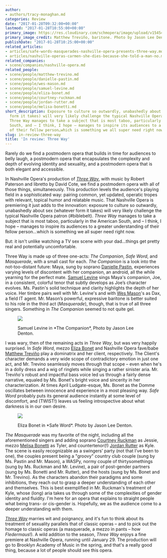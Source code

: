 ```yaml
---
author:
- authors/tracy-monaghan.md
categories: Review
date: "2017-01-28T09:32:00+00:00"
lastmod: "2017-01-28T10:55:00+00:00"
primary_image: https://res.cloudinary.com/schmopera/image/upload/v1545409169/media/webhook-uploads/1485596390728/2017-01-28---Nashville-Opera---Three-Way--20.jpg.jpg
primary_image_credit: Matthew Treviño, baritone. Photo by Jason Lee Denton.
publishDate: "2017-01-28T10:25:00+00:00"
related_articles:
- articles/safe-words-masquerades-nashville-opera-presents-three-way.md
- articles/nashville-operas-carmen-she-dies-because-she-told-a-man-no.md
related_companies:
- scene/companies/nashville-opera.md
related_people:
- scene/people/matthew-trevino.md
- scene/people/danielle-pastin.md
- scene/people/wes-mason.md
- scene/people/samuel-levine.md
- scene/people/eliza-bonet.md
- scene/people/courtney-ruckman.md
- scene/people/jordan-rutter.md
- scene/people/melisa-bonetti.md
short_description: Exposure to culture so outwardly, unabashedly about sex (whatever
  form it takes) will very likely challenge the typical Nashville Opera patron (#biblebelt).
  Three Way manages to take a subject that is most taboo, particularly in the American
  South, and – I think, I hope – manages to inspire its audiences to a greater understanding
  of their fellow person…which is something we all super need right now.
slug: in-review-three-way
title: 'In review: Three Way'
---
```


Rarely do we find a postmodern opera that builds in time for audiences to belly laugh, a postmodern opera that encapsulates the complexity and depth of evolving identity and sexuality, and a postmodern opera that is both elegant and accessible.  

In Nashville Opera's production of [*Three Way*](http://www.nashvilleopera.org/three-way), with music by Robert Paterson and libretto by David Cote, we find a postmodern opera with all of those things, simultaneously.  This production levels the audience's playing field in a sophisticated way: pairing common, yet updated, operatic tropes with relevant, topical humor and relatable music.  That Nashville Opera is premiering it just adds to the innovation:  exposure to culture so outwardly, unabashedly about sex (whatever form it takes) will very likely challenge the typical Nashville Opera patron (#biblebelt).  *Three Way* manages to take a subject that is most taboo, particularly in the American South, and – I think, I hope – manages to inspire its audiences to a greater understanding of their fellow person…which is something we all super need right now. 
 
But: it isn't unlike watching a TV sex scene with your dad…things get pretty real and potentially uncomfortable.
 
Three Way is made up of three one-acts: *The Companion*, *Safe Word*, and *Masquerade*, with a small cast for each.  *The Companion* is a look into the not-too-distant future: Maya, sung by soprano [Danielle Pastin](/scene/people/danielle-pastin/), experiences varying levels of discontent with her companion, an android, all the while yearning for the perfect mate. [Samuel Levine](/scene/people/samuel-levine/) sings Maya's companion, Joe, in a consistent, colorful tenor that subtly develops as Joe’s character evolves.  Ms. Pastin's solid technique and clarity highlights the depth of her voice. Her timbre pairs well with Mr. Levine's and with [Wes Mason](/scene/people/wes-mason/)'s as Dax, a field IT agent.  Mr. Mason’s powerful, expressive baritone is better suited to his role in the third act (*Masquerade*), though, that is true of all three singers.  Something in *The Companion* seemed to not quite gel.

<figure data-type="image">

![](https://res.cloudinary.com/schmopera/image/upload/v1545409169/media/webhook-uploads/1485596467837/2017-01-28---Nashville-Opera---Three-Way--7.jpg.jpg)
<figcaption>Samuel Levine in *The Companion*, Photo by Jason Lee Denton.</figcaption>
</figure>
 
I was wary, then of the remaining acts in *Three Way*, but was very happily surprised.  In *Safe Word*, mezzo [Eliza Bonet](/scene/people/eliza-bonet/) and Nashville Opera fave/babe [Matthew Treviño](/scene/people/matthew-trevino/) play a dominatrix and her client, respectively.  The Client's character demands a very wide scope of contradictory emotion in just one act, and Mr. Trevino seamlessly moves through that scope – even when he's in a dolly dress and a wig of ringlets while singing a rather sinister aria.  Mr. Treviño's robust and impactful bass voice led us through a fairly dense narrative, equaled by Ms. Bonet's bright voice and sincerity in her characterization.  At times April Ludgate-esque, Ms. Bonet as the Domme oscillates between innocence and experience in a most pleasing way.  *Safe Word* probably puts its general audience instantly at some level of discomfort, and (TWIST!) leaves us feeling introspective about what darkness is in our own desire.

<figure data-type="image">

![](https://res.cloudinary.com/schmopera/image/upload/v1545409169/media/webhook-uploads/1485596518671/2017-01-28---Nashville-Opera---Three-Way--2.jpg.jpg)
<figcaption>Eliza Bonet in *Safe Word*. Photo by Jason Lee Denton.</figcaption>
</figure>
 
*The Masquerade* was my favorite of the night, including all the aforementioned singers and adding soprano [Courtney Ruckman](/scene/people/courtney-ruckman/) as Jessie, mezzo [Melisa Bonetti](/scene/people/melisa-bonetti/) as Tyler, and countertenor(!) [Jordan Rutter](/scene/people/jordan-rutter/) as Kyle. The scene is easily recognizable as a swingers’ party (not that I’ve been to one), the couples present being a "groovy" country club couple (sung by Ms. Pastin and Mr. Mason), a WASPy, normy couple of thirtysomethings (sung by Ms. Ruckman and Mr. Levine), a pair of post-gender partners (sung by Ms. Bonetti and Mr. Rutter), and the hosts (sung by Ms. Bonet and Mr. Trevino).  As the characters abandon their paradigms and some inhibitions, they reach out to grasp a deeper understanding of each other and themselves.  This is best exemplified in Mr. Ruckman's treatment of Kyle, whose (long) aria takes us through some of the complexities of gender identity and fluidity.  I'm here for an opera that explains to straight people what being trans- or cis-gender is.  Hopefully, we as the audience come to a deeper understanding with them.
 
[*Three Way*](http://www.nashvilleopera.org/three-way) marries wit and poignancy, and it's fun to think about its treatment of sexuality parallels that of classic operas – and to pick out the homage to classic operas (a masquerade, a mezzo in pants – how *Fledermaus*!).  A wild addition to the season, *Three Way* enjoys a fine premiere at Nashville Opera, running until January 29.  The production will go to Brooklyn Academy of Music in the spring, and that's a really good thing, because a lot of people should see this opera.
